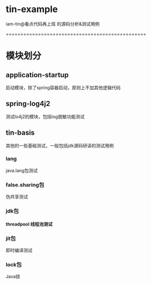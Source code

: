 # tin-example
iam-tin@看点代码再上班 的源码分析&amp;测试用例

================================================

# 模块划分
## application-startup 
启动模块，除了spring容器启动，原则上不加其他逻辑代码

## spring-log4j2
测试lo4j2的模块，包括log脱敏功能测试

## tin-basis
其他的一些基础测试，一般包括jdk源码研读的测试用例
### lang
java.lang包测试

### false.sharing包
伪共享测试

### jdk包
#### threadpool 线程池测试

### jit包
即时编译测试

### lock包
Java锁

